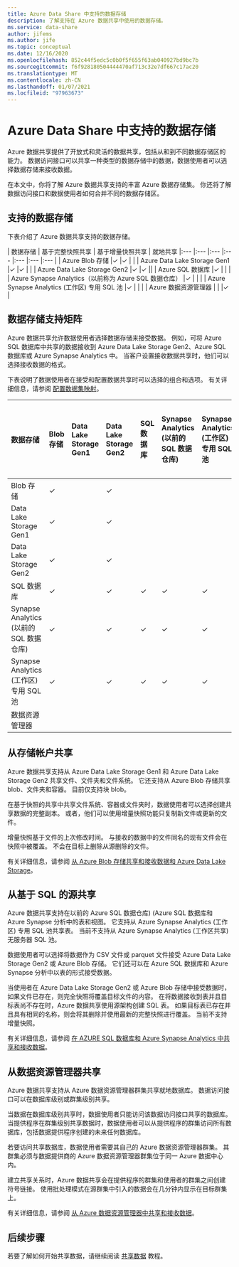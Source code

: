 ```yaml
---
title: Azure Data Share 中支持的数据存储
description: 了解支持在 Azure 数据共享中使用的数据存储。
ms.service: data-share
author: jifems
ms.author: jife
ms.topic: conceptual
ms.date: 12/16/2020
ms.openlocfilehash: 852c44f5edc5c0b0f5f655f63ab040927bd9bc7b
ms.sourcegitcommit: f6f928180504444470af713c32e7df667c17ac20
ms.translationtype: MT
ms.contentlocale: zh-CN
ms.lasthandoff: 01/07/2021
ms.locfileid: "97963673"
---
```

# <a name="supported-data-stores-in-azure-data-share"></a>Azure Data Share 中支持的数据存储

Azure 数据共享提供了开放式和灵活的数据共享，包括从和到不同数据存储区的能力。 数据访问接口可以共享一种类型的数据存储中的数据，数据使用者可以选择数据存储来接收数据。 

在本文中，你将了解 Azure 数据共享支持的丰富 Azure 数据存储集。 你还将了解数据访问接口和数据使用者如何合并不同的数据存储区。 

## <a name="supported-data-stores"></a>支持的数据存储 

下表介绍了 Azure 数据共享支持的数据存储。 

| 数据存储 | 基于完整快照共享 | 基于增量快照共享 | 就地共享 
|:--- |:--- |:--- |:--- |:--- |:--- |:--- |
| Azure Blob 存储 |✓ |✓ | |
| Azure Data Lake Storage Gen1 |✓ |✓ | |
| Azure Data Lake Storage Gen2 |✓ |✓ ||
| Azure SQL 数据库 |✓ | | |
| Azure Synapse Analytics（以前称为 Azure SQL 数据仓库） |✓ | | |
| Azure Synapse Analytics (工作区) 专用 SQL 池 |✓ | | |
| Azure 数据资源管理器 | | |✓ |

## <a name="data-store-support-matrix"></a>数据存储支持矩阵

Azure 数据共享允许数据使用者选择数据存储来接受数据。 例如，可将 Azure SQL 数据库中共享的数据接收到 Azure Data Lake Storage Gen2、Azure SQL 数据库或 Azure Synapse Analytics 中。 当客户设置接收数据共享时，他们可以选择接收数据的格式。 

下表说明了数据使用者在接受和配置数据共享时可以选择的组合和选项。 有关详细信息，请参阅 [配置数据集映射](how-to-configure-mapping.md)。

| 数据存储 | Blob 存储 | Data Lake Storage Gen1 | Data Lake Storage Gen2 | SQL 数据库 | Synapse Analytics (以前的 SQL 数据仓库)  | Synapse Analytics (工作区) 专用 SQL 池 | 数据资源管理器
|:--- |:--- |:--- |:--- |:--- |:--- |:--- | :--- |
| Blob 存储 | ✓ || ✓ |||
| Data Lake Storage Gen1 | ✓ | | ✓ |||
| Data Lake Storage Gen2 | ✓ | | ✓ |||
| SQL 数据库 | ✓ | | ✓ | ✓ | ✓ | ✓ ||
| Synapse Analytics (以前的 SQL 数据仓库)  | ✓ | | ✓ | ✓ | ✓ | ✓ ||
| Synapse Analytics (工作区) 专用 SQL 池 | ✓ | | ✓ | ✓ | ✓ | ✓ ||
| 数据资源管理器 ||||||| ✓ |

## <a name="share-from-a-storage-account"></a>从存储帐户共享
Azure 数据共享支持从 Azure Data Lake Storage Gen1 和 Azure Data Lake Storage Gen2 共享文件、文件夹和文件系统。 它还支持从 Azure Blob 存储共享 blob、文件夹和容器。 目前仅支持块 blob。 

在基于快照的共享中共享文件系统、容器或文件夹时，数据使用者可以选择创建共享数据的完整副本。 或者，他们可以使用增量快照功能只复制新文件或更新的文件。 

增量快照基于文件的上次修改时间。 与接收的数据中的文件同名的现有文件会在快照中被覆盖。 不会在目标上删除从源删除的文件。 

有关详细信息，请参阅 [从 Azure Blob 存储共享和接收数据和 Azure Data Lake Storage](how-to-share-from-storage.md)。

## <a name="share-from-a-sql-based-source"></a>从基于 SQL 的源共享
Azure 数据共享支持在以前的 Azure SQL 数据仓库)  (Azure SQL 数据库和 Azure Synapse 分析中的表和视图。 它支持从 Azure Synapse Analytics (工作区) 专用 SQL 池共享表。 当前不支持从 Azure Synapse Analytics (工作区共享) 无服务器 SQL 池。 

数据使用者可以选择将数据作为 CSV 文件或 parquet 文件接受 Azure Data Lake Storage Gen2 或 Azure Blob 存储。 它们还可以在 Azure SQL 数据库和 Azure Synapse 分析中以表的形式接受数据。

当使用者在 Azure Data Lake Storage Gen2 或 Azure Blob 存储中接受数据时，如果文件已存在，则完全快照将覆盖目标文件的内容。 在将数据接收到表并且目标表尚不存在时，Azure 数据共享使用源架构创建 SQL 表。 如果目标表已存在并且具有相同的名称，则会将其删除并使用最新的完整快照进行覆盖。 当前不支持增量快照。

有关详细信息，请参阅 [在 AZURE SQL 数据库和 Azure Synapse Analytics 中共享和接收数据](how-to-share-from-sql.md)。

## <a name="share-from-data-explorer"></a>从数据资源管理器共享
Azure 数据共享支持从 Azure 数据资源管理器群集共享就地数据库。 数据访问接口可以在数据库级别或群集级别共享。 

当数据在数据库级别共享时，数据使用者只能访问该数据访问接口共享的数据库。 当提供程序在群集级别共享数据时，数据使用者可以从提供程序的群集访问所有数据库，包括数据提供程序创建的未来任何数据库。

若要访问共享数据库，数据使用者需要其自己的 Azure 数据资源管理器群集。 其群集必须与数据提供商的 Azure 数据资源管理器群集位于同一 Azure 数据中心内。 

建立共享关系时，Azure 数据共享会在提供程序的群集和使用者的群集之间创建符号链接。 使用批处理模式在源群集中引入的数据会在几分钟内显示在目标群集上。

有关详细信息，请参阅 [从 Azure 数据资源管理器中共享和接收数据](/azure/data-explorer/data-share)。 

## <a name="next-steps"></a>后续步骤

若要了解如何开始共享数据，请继续阅读 [共享数据](share-your-data.md) 教程。
